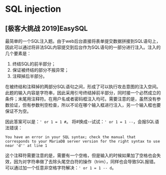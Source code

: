 # SQL injection

## [极客大挑战 2019]EasySQL

最简单的一个SQL注入题。由于web后台直接将表单提交数据拼接到SQL语句上，因此可以通过将非法SQL内容提交到后台作为SQL语句的一部分进行注入。注入的几个要素是：

1. 终结SQL的前半部分；
2. 保证被终结的部分不报异常；
3. 注释掉后半部分。

在被终结和注释掉的两部分SQL语句之间，形成了可以执行攻击意图的注入空间。此题的输入内容是字符串，因此采用引号终结掉前半部分，同时接一个必然成立的条件；末尾用注释符。在用户名或者密码框注入均可。需要注意的是，虽然没有参数验证，但有参数判空检查，所以不论在哪个输入框进行注入，另一个输入框也要保证不为空。

因此答案可以是：`' or 1 = 1 #`。
将#换成--试试：`' or 1 = 1 --`，会报SQL语法错误：

```
You have an error in your SQL syntax; check the manual that corresponds to your MariaDB server version for the right syntax to use near 'd'' at line 1
```

这个注释符需要注意的是，需要有一个空格，但是输入的时候如果加了空格也会失效，因为对字符串做了去除头尾空白符的操作（trim），同样也会导致SQL报错。可以通过加一个任意非空格字符解决：`' or 1 = 1 -- d`。
